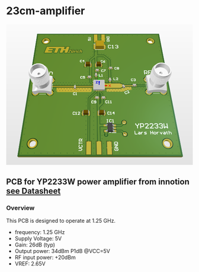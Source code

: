 # 23cm-amplifier

![alt text](https://github.com/LarsHorvath/23cm-amplifier/blob/master/images/PCB_3D.PNG "PCB")

## PCB for YP2233W power amplifier from innotion [see Datasheet](https://github.com/LarsHorvath/23cm-amplifier/blob/master/datasheets/innotion_yp2233w.pdf)

### Overview
This PCB is designed to operate at 1.25 GHz.

- frequency: 1.25 GHz
- Supply Voltage: 5V
- Gain: 26dB (typ)
- Output power: 34dBm P1dB @VCC=5V
- RF input power: +20dBm
- VREF: 2.65V
